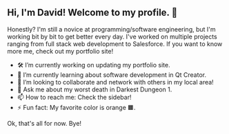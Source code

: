 ## Hi, I'm David! Welcome to my profile. 👋

Honestly? I'm still a novice at programming/software engineering, but I'm working bit by bit to get better every day.
I've worked on multiple projects ranging from full stack web development to Salesforce. If you want to know more me, check out my portfolio site!

- 🛠️ I’m currently working on updating my portfolio site.
- 🌱 I’m currently learning about software development in Qt Creator.
- 👯 I’m looking to collaborate and network with others in my local area!
- 💬 Ask me about my worst death in Darkest Dungeon 1.
- 📫 How to reach me: Check the sidebar!
- ⚡ Fun fact: My favorite color is orange 🟧.

Ok, that's all for now. Bye!



<!--
**ddhuynh/ddhuynh** is a ✨ _special_ ✨ repository because its `README.md` (this file) appears on your GitHub profile.

Here are some ideas to get you started:

- 🔭 I’m currently working on ...
- 🌱 I’m currently learning ...
- 👯 I’m looking to collaborate on ...
- 🤔 I’m looking for help with ...
- 💬 Ask me about ...
- 📫 How to reach me: ...
- 😄 Pronouns: ...
- ⚡ Fun fact: ...
-->
